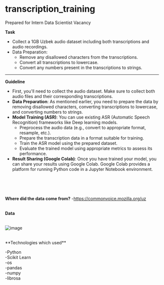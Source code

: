 # transcription_training
Prepared for Intern Data Scientist Vacancy

**Task**
- Collect a 1GB Uzbek audio dataset including both transcriptions and audio recordings.
- Data Preparation:
    - Remove any disallowed characters from the transcriptions.
    - Convert all transcriptions to lowercase.
    - Convert any numbers present in the transcriptions to strings.

---

**Guideline**

- First, you'll need to collect the audio dataset. Make sure to collect both audio files and their corresponding transcriptions.
- **Data Preparation**: As mentioned earlier, you need to prepare the data by removing disallowed characters, converting transcriptions to lowercase, and converting numbers to strings.
- **Model Training (ASR)**: You can use existing ASR (Automatic Speech Recognition) frameworks like Deep learning models.
    - Preprocess the audio data (e.g., convert to appropriate format, resample, etc.).
    - Prepare the transcription data in a format suitable for training.
    - Train the ASR model using the prepared dataset.
    - Evaluate the trained model using appropriate metrics to assess its performance.
- **Result Sharing (Google Colab)**: Once you have trained your model, you can share your results using Google Colab. Google Colab provides a platform for running Python code in a Jupyter Notebook environment.
<br>
<br>
<br>

**Where did the data come from?**
-https://commonvoice.mozilla.org/uz
<br>
<br>

**Data**
<br>
<br>

![image](https://github.com/jamshid-ds/transcription_training/assets/117648241/11572572-00bb-4c5e-9ca9-46f06b9df4dd)

<br>
**Technologies which used**
<br>

-Python
<br>
-Scikit Learn
<br>
-os
<br>
-pandas
<br>
-numpy
<br>
-librosa

